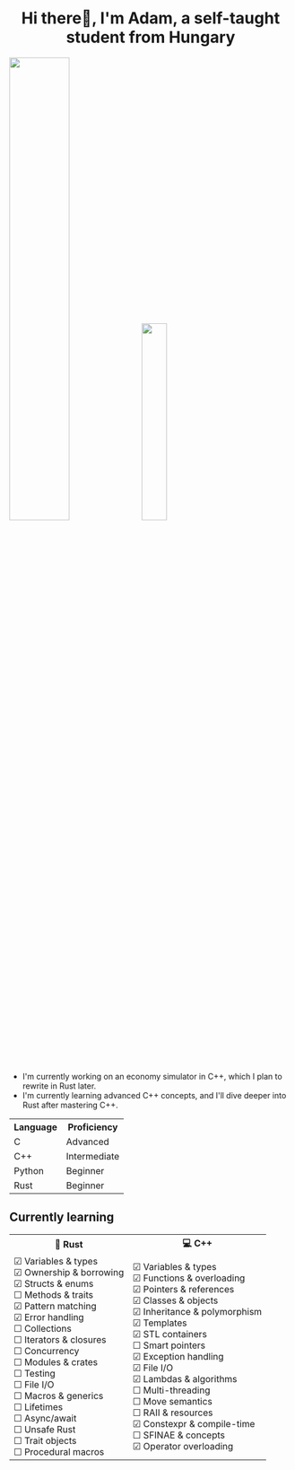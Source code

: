 

<!--
**ipowi01/ipowi01** is a ✨ _special_ ✨ repository because its `README.md` (this file) appears on your GitHub profile.

Here are some ideas to get you started:

- 🔭 I’m currently working on ...
- 🌱 I’m currently learning ...
- 👯 I’m looking to collaborate on ...
- 🤔 I’m looking for help with ...
- 💬 Ask me about ...
- 📫 How to reach me: ...
- 😄 Pronouns: ...
- ⚡ Fun fact: ...
-->
  <h1 align="center">Hi there👋, I'm Adam, a self-taught student from Hungary</h1>
  
  <p float="left">
  <img src="https://github-readme-stats.vercel.app/api?username=ipowi01&show_icons=true&theme=radical" width="46%">
  <img src="https://github-readme-stats.vercel.app/api/top-langs/?username=ipowi01&layout=compact&theme=radical" width="30%">
</p>

  - I'm currently working on an economy simulator in C++, which I plan to rewrite in Rust later.
  - I'm currently learning advanced C++ concepts, and I'll dive deeper into Rust after mastering C++.


<table align="center">
  <tr>
    <th>Language</th>
    <th>Proficiency</th>
  </tr>
  <tr>
    <td>C</td>
    <td>Advanced</td>
  </tr>
  <tr>
    <td>C++</td>
    <td>Intermediate</td>
  </tr>
  <tr>
    <td>Python</td>
    <td>Beginner</td>
  </tr>
  <tr>
    <td>Rust</td>
    <td>Beginner</td>
  </tr>
</table>

## Currently learning

<table align="center">
  <tr>
    <th>🦀 Rust</th>
    <th>💻 C++</th>
  </tr>
  <tr>
    <td>
☑ Variables & types<br>
☑ Ownership & borrowing<br>
☑ Structs & enums<br>
☐ Methods & traits<br>
☑ Pattern matching<br>
☑ Error handling<br>
☐ Collections<br>
☐ Iterators & closures<br>
☐ Concurrency<br>
☐ Modules & crates<br>
☐ Testing<br>
☐ File I/O<br>
☐ Macros & generics<br>
☐ Lifetimes<br>
☐ Async/await<br>
☐ Unsafe Rust<br>
☐ Trait objects<br>
☐ Procedural macros
    </td>
    <td>
☑ Variables & types<br>
☑ Functions & overloading<br>
☑ Pointers & references<br>
☑ Classes & objects<br>
☑ Inheritance & polymorphism<br>
☑ Templates<br>
☑ STL containers<br>
☐ Smart pointers<br>
☑ Exception handling<br>
☑ File I/O<br>
☑ Lambdas & algorithms<br>
☐ Multi-threading<br>
☐ Move semantics<br>
☐ RAII & resources<br>
☑ Constexpr & compile-time<br>
☐ SFINAE & concepts<br>
☑ Operator overloading
    </td>
  </tr>
</table>

